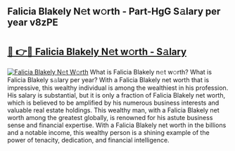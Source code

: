 ## Falicia Blakely N𝚎t w𝚘rth - Part-HgG S𝚊lary per year v8zPE

# <h2><a href="http://gc0ps7b.nevu.top/?p=Falicia+Blakely">🔗 👉🔴 Falicia Blakely N𝚎t w𝚘rth - S𝚊lary</a></h2>

[![Falicia Blakely N𝚎t W𝚘rth](https://i.imgur.com/Oavwk0R.jpeg)](http://gc0ps7b.nevu.top/?p=Falicia+Blakely)
What is Falicia Blakely n𝚎t w𝚘rth? What is Falicia Blakely s𝚊lary per year?
With a Falicia Blakely net worth that is impressive, this wealthy individual is among the wealthiest in his profession. His salary is substantial, but it is only a fraction of Falicia Blakely net worth, which is believed to be amplified by his numerous business interests and valuable real estate holdings. This wealthy man, with a Falicia Blakely net worth among the greatest globally, is renowned for his astute business sense and financial expertise. With a Falicia Blakely net worth in the billions and a notable income, this wealthy person is a shining example of the power of tenacity, dedication, and financial intelligence.
